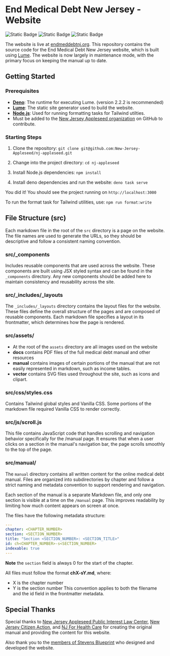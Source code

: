 # End Medical Debt New Jersey - Website

![Static Badge](https://img.shields.io/badge/Lume-JavaScript-blue)
![Static Badge](https://img.shields.io/badge/Tailwind-CSS-green)
![Static Badge](https://img.shields.io/badge/Blueprint_2025-0078E8)

The website is live at [endmeddebtnj.org](https://endmeddebtnj.org). This repository contains the source code for the End Medical Debt New Jersey website, which is built using [Lume](https://lume.land/). The website is now largely in maintenance mode, with the primary focus on keeping the manual up to date.

## Getting Started

### Prerequisites

- **[Deno](https://deno.com/)**: The runtime for executing Lume. (version 2.2.2 is recommended)
- **[Lume](https://lume.land/)**: The static site generator used to build the website.
- **[Node.js](https://nodejs.org/en)**: Used for running formatting tasks for Tailwind utilties.
- Must be added to the [New Jersey Appleseed organization](https://github.com/New-Jersey-Appleseed) on GitHub to contribute.

### Starting Steps

1. Clone the repository:
   ```git clone git@github.com:New-Jersey-Appleseed/nj-appleseed.git```

2. Change into the project directory:
   ```cd nj-appleseed```

3. Install Node.js dependencies:
   ```npm install```

4. Install deno dependencies and run the website:
   ```deno task serve```

You did it! You should see the project running on `http://localhost:3000`

To run the format task for Tailwind utilities, use:
```npm run format:write```

## File Structure (src)

Each markdown file in the root of the `src` directory is a page on the website. The file names are used to generate the URLs, so they should be descriptive and follow a consistent naming convention.

### src/_components

Includes reusable components that are used across the website. These components are built using JSX styled syntax and can be found in the `_components` directory. Any new components should be added here to maintain consistency and reusability across the site.

### src/_includes/_layouts

The `_includes/_layouts` directory contains the layout files for the website. These files define the overall structure of the pages and are composed of reusable components. Each markdown file specifies a layout in its frontmatter, which determines how the page is rendered.

### src/assets/

- At the root of the `assets` directory are all images used on the website
- **docs** contains PDF files of the full medical debt manual and other resources
- **manual** contains images of certain portions of the manual that are not
  easily represented in markdown, such as income tables.
- **vector** contains SVG files used throughout the site, such as icons and clipart.

### src/css/styles.css

Contains Tailwind global styles and Vanilla CSS. Some portions of the markdown file required Vanilla CSS to render correctly.

### src/js/scroll.js

This file contains JavaScript code that handles scrolling and navigation behavior specifically for the /manual page. It ensures that when a user clicks on a section in the manual's navigation bar, the page scrolls smoothly to the top of the page.

### src/manual/

The `manual` directory contains all written content for the online medical debt manual. Files are organized into subdirectories by chapter and follow a strict naming and metadata convention to support rendering and navigation.

Each section of the manual is a separate Markdown file, and only one section is visible at a time on the `/manual` page. This improves readability by limiting how much content appears on screen at once.

The files have the following metadata structure:

   ```yaml
   ---
   chapter: <CHAPTER_NUMBER>
   section: <SECTION_NUMBER>
   title: "Section <SECTION_NUMBER>: <SECTION_TITLE>"
   id: ch<CHAPTER_NUMBER>-s<SECTION_NUMBER>
   indexable: true
   ---
   ```

   **Note** the `section` field is always 0 for the start of the chapter.

All files must follow the format **chX-sY.md**, where:
- X is the chapter number
- Y is the section number
This convention applies to both the filename and the id field in the frontmatter metadata.

## Special Thanks

Special thanks to [New Jersey Appleseed Public Interest Law Center](https://njappleseed.org/), [New Jersey Citizen Action](https://www.njcitizenaction.org/), and [NJ For Health Care](https://njforhealthcare.org/) for creating the original manual and providing the content for this website.

Also thank you to the [members of Stevens Blueprint](https://sitblueprint.com/projects/nj-appleseed/) who designed and developed the website.